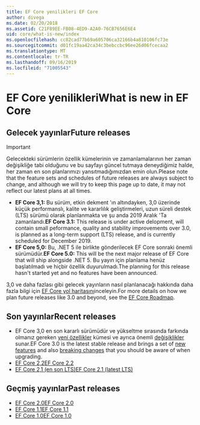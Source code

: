 ```yaml
---
title: EF Core yenilikleri EF Core
author: divega
ms.date: 02/20/2018
ms.assetid: C21F89EE-FB08-4ED9-A2A0-76CB7656E6E4
uid: core/what-is-new/index
ms.openlocfilehash: cc82cad77b69a605706ca32166b4a810106fc73e
ms.sourcegitcommit: d01fc19aa42ca34c3bebccbc96ee26d06fcecaa2
ms.translationtype: MT
ms.contentlocale: tr-TR
ms.lasthandoff: 09/16/2019
ms.locfileid: "71005543"
---
```

# <a name="what-is-new-in-ef-core"></a><span data-ttu-id="64601-102">EF Core yenilikleri</span><span class="sxs-lookup"><span data-stu-id="64601-102">What is new in EF Core</span></span>

## <a name="future-releases"></a><span data-ttu-id="64601-103">Gelecek yayınlar</span><span class="sxs-lookup"><span data-stu-id="64601-103">Future releases</span></span>
> [!IMPORTANT]
> <span data-ttu-id="64601-104">Gelecekteki sürümlerin özellik kümelerinin ve zamanlamalarının her zaman değişikliğe tabi olduğunu ve bu sayfayı güncel tutmaya deneydiğimiz halde, her zaman en son planlarımızı yansıtmadığımızdan emin olun.</span><span class="sxs-lookup"><span data-stu-id="64601-104">Please note that the feature sets and schedules of future releases are always subject to change, and although we will try to keep this page up to date, it may not reflect our latest plans at all times.</span></span>

- <span data-ttu-id="64601-105">**EF Core 3,1:** Bu sürüm, etkin dekment 'ın altındayken, 3,0 üzerinde küçük performanslı, kalite ve kararlılık geliştirmeleri, uzun süreli destek (LTS) sürümü olarak planlanmakta ve şu anda 2019 Aralık 'Ta zamanlandı.</span><span class="sxs-lookup"><span data-stu-id="64601-105">**EF Core 3.1:** This release is under active delopment, will contain small peformance, quality and stability improvements over 3.0, is planned as a long-term support (LTS) release, and is currently scheduled for December 2019.</span></span>
- <span data-ttu-id="64601-106">**EF Core 5,0:** Bu, .NET 5 ile birlikte gönderilecek EF Core sonraki önemli sürümüdür.</span><span class="sxs-lookup"><span data-stu-id="64601-106">**EF Core 5.0:** This will be the next major release of EF Core that will ship alongside .NET 5.</span></span> <span data-ttu-id="64601-107">Bu yayın için planlama henüz başlatılmadı ve hiçbir özellik duyurulmadı.</span><span class="sxs-lookup"><span data-stu-id="64601-107">The planning for this release hasn't started yet and no features have been announced.</span></span>  

<span data-ttu-id="64601-108">3,0 ve daha fazlası gibi gelecek yayınların nasıl planlanacağı hakkında daha fazla bilgi için [EF Core yol haritasını](xref:core/what-is-new/roadmap)inceleyin.</span><span class="sxs-lookup"><span data-stu-id="64601-108">For more details on how we plan future releases like 3.0 and beyond, see the [EF Core Roadmap](xref:core/what-is-new/roadmap).</span></span>

## <a name="recent-releases"></a><span data-ttu-id="64601-109">Son yayınlar</span><span class="sxs-lookup"><span data-stu-id="64601-109">Recent releases</span></span>

- <span data-ttu-id="64601-110">EF Core 3,0 en son kararlı sürümüdür ve yükseltme sırasında farkında olmanız gereken [yeni özellikler](xref:core/what-is-new/ef-core-3.0/features) kümesi ve ayrıca önemli [değişiklikler](xref:core/what-is-new/ef-core-3.0/breaking-changes) sunar.</span><span class="sxs-lookup"><span data-stu-id="64601-110">EF Core 3.0 is the latest stable release and brings a set of [new features](xref:core/what-is-new/ef-core-3.0/features) and also [breaking changes](xref:core/what-is-new/ef-core-3.0/breaking-changes) that you should be aware of when upgrading.</span></span>
- [<span data-ttu-id="64601-111">EF Core 2,2</span><span class="sxs-lookup"><span data-stu-id="64601-111">EF Core 2.2 </span></span>](xref:core/what-is-new/ef-core-2.2)
- [<span data-ttu-id="64601-112">EF Core 2,1 (en son LTS)</span><span class="sxs-lookup"><span data-stu-id="64601-112">EF Core 2.1 (latest LTS)</span></span>](xref:core/what-is-new/ef-core-2.1)

## <a name="past-releases"></a><span data-ttu-id="64601-113">Geçmiş yayınlar</span><span class="sxs-lookup"><span data-stu-id="64601-113">Past releases</span></span>

- [<span data-ttu-id="64601-114">EF Core 2.0</span><span class="sxs-lookup"><span data-stu-id="64601-114">EF Core 2.0</span></span>](xref:core/what-is-new/ef-core-2.0)
- [<span data-ttu-id="64601-115">EF Core 1.1</span><span class="sxs-lookup"><span data-stu-id="64601-115">EF Core 1.1</span></span>](xref:core/what-is-new/ef-core-1.1)
- [<span data-ttu-id="64601-116">EF Core 1.0</span><span class="sxs-lookup"><span data-stu-id="64601-116">EF Core 1.0</span></span>](xref:core/what-is-new/ef-core-1.0)
